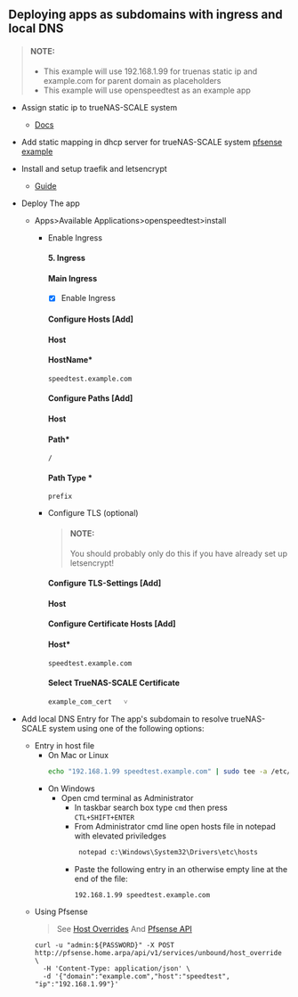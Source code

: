 ## Deploying apps as subdomains with ingress and local DNS

> #### NOTE:
> - This example will use 192.168.1.99 for truenas static ip and example.com for parent domain as placeholders
> - This example will use openspeedtest as an example app

- Assign static ip to trueNAS-SCALE system
  - [Docs](https://www.truenas.com/docs/scale/scaletutorials/network/interfaces/settingupstaticips/)
- Add static mapping in dhcp server for trueNAS-SCALE system [pfsense example](../../pfsense#add-host-overrides-and-static-mappings)

- Install and setup traefik and letsencrypt
  - [Guide](../apps/traefik/https)

- Deploy The app 
  - Apps>Available Applications>openspeedtest>install
    - Enable Ingress
      #### 5. Ingress
      #### Main Ingress
      - [x] Enable Ingress
      #### Configure Hosts [Add]
      #### Host
      #### HostName*
      ```
      speedtest.example.com
      ```
      #### Configure Paths [Add]
      #### Host
      #### Path*
      ```
      /
      ```
      #### Path Type *
      ```
      prefix
      ```
    - Configure TLS (optional)
      > #### NOTE:
      > You should probably only do this if you have already set up letsencrypt!
      
      #### Configure TLS-Settings   [Add]
      #### Host
      #### Configure Certificate Hosts [Add]
      #### Host*
      ```
      speedtest.example.com
      ```
      #### Select TrueNAS-SCALE Certificate
      ```
      example_com_cert   ˅
      ```
      
- Add local DNS Entry for The app's subdomain to resolve trueNAS-SCALE system using one of the following options:
  - Entry in host file
     - On Mac or Linux
       ```bash
       echo "192.168.1.99 speedtest.example.com" | sudo tee -a /etc/hosts
       ```
     - On Windows
       - Open cmd terminal as Administrator
         - In taskbar search box type `cmd` then press `CTL+SHIFT+ENTER`
         - From Administrator cmd line open hosts file in notepad with elevated priviledges 
           ```cmd
            notepad c:\Windows\System32\Drivers\etc\hosts
           ```
         - Paste the following entry in an otherwise empty line at the end of the file:
           ```
           192.168.1.99 speedtest.example.com
           ```
  - Using Pfsense
    > See [Host Overrides](../../pfsense#add-host-overrides-and-static-mappings)
    > And [Pfsense API](../../pfsense#add-packages)
    ```
    curl -u "admin:${PASSWORD}" -X POST http://pfsense.home.arpa/api/v1/services/unbound/host_override \
      -H 'Content-Type: application/json' \
      -d '{"domain":"example.com","host":"speedtest", "ip":"192.168.1.99"}'
    ```
